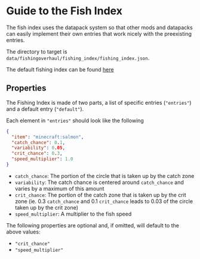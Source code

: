 # Guide to the Fish Index

The fish index uses the datapack system so that other mods and datapacks can
easily implement their own entries that work nicely with the preexisting
entries.

The directory to target is `data/fishingoverhaul/fishing_index/fishing_index.json`.

The default fishing index can be found [here](./src/main/resources/data/fishingoverhaul/fishing_index/fishing_index.json)

## Properties

The Fishing Index is made of two parts, a list of specific entries (`"entries"`) 
and a default entry (`"default"`).

Each element in `"entries"` should look like the following

```json
{
  "item": "minecraft:salmon",
  "catch_chance": 0.1,
  "variability": 0.05,
  "crit_chance": 0.3,
  "speed_multiplier": 1.0
}
```

- `catch_chance`: The portion of the circle that is taken up by the catch zone
- `variability`: The catch chance is centered around `catch_chance` and varies 
  by a maximum of this amount
- `crit_chance`: The portion of the catch zone that is taken up by the crit zone
  (ie. 0.3 `catch_chance` and 0.1 `crit_chance` leads to 
  0.03 of the circle taken up by the crit zone)
- `speed_multiplier`: A multiplier to the fish speed

The following properties are optional and, if omitted, will default to the above values:  

- `"crit_chance"`
- `"speed_multiplier"`
